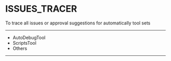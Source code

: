 # ISSUES_TRACER
To trace all issues or approval suggestions for automatically tool sets

***
* AutoDebugTool
* ScriptsTool
* Others
***
